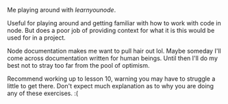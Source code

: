 Me playing around with *learnyounode*.

Useful for playing around and getting familiar with how to work with code in node. But does a
poor job of providing context for what it is this would be used for in a project.

Node documentation makes me want to pull hair out lol. Maybe someday I'll come across
documentation written for human beings. Until then I'll do my best not to stray too far
from the pool of optimism.

Recommend working up to lesson 10, warning you may have to struggle a little to get there.
Don't expect much explanation as to why you are doing any of these exercises.  :(
